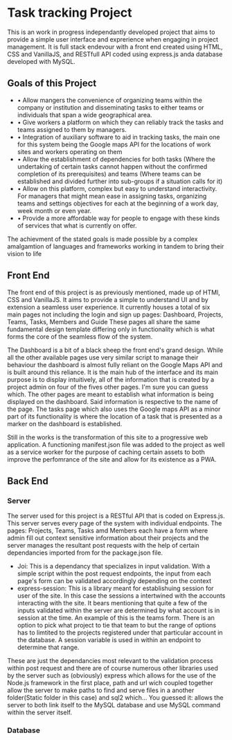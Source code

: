 <h1>Task tracking Project</h1>
<p>This is an work in progress independantly developed project that aims to provide a simple user interface and exprerience when engaging in project management. It is 
full stack endevour with a front end created using HTML, CSS and VanillaJS, and RESTfull API coded using express.js anda database developed with MySQL.</p>

<h2>Goals of this Project</h2>
<ul>
  <li>•	Allow mangers the convenience of organizing teams within the company or institution and disseminating tasks to either teams or individuals that span a wide geographical area.</li>
  <li>•	Give workers a platform on which they can reliably track the tasks and teams assigned to them by managers.</li>
  <li>•	Integration of auxiliary software to aid in tracking tasks, the main one for this system being the Google maps API for the locations of work sites and workers operating on them</li>
  <li>•	Allow the establishment of dependencies for both tasks (Where the undertaking of certain tasks cannot happen without the confirmed completion of its prerequisites) and teams (Where teams can be established and divided further into sub-groups if a situation calls for it)</li>
  <li>•	Allow on this platform, complex but easy to understand interactivity. For managers that might mean ease in assigning tasks, organizing teams and settings objectives for each at the beginning of a work day, week month or even year.</li>
  <li>•	Provide a more affordable way for people to engage with these kinds of services that what is currently on offer.</li>
</ul>
<p>The achievment of the stated goals is made possible by a complex amalgamtion of languages and frameworks working in tandem to bring their vision to life</p>

<h2>Front End</h2>
<p>The front end of this project is as previously mentioned, made up of HTMl, CSS and VanillaJS. It aims to provide a simple to understand UI and by extension a seamless user experience. It currently houses a total of six main pages not including the login and sign up pages: Dashboard, Projects, Teams, Tasks, Members and Guide These pages all share the same fundamental design template differing only in functionality which is what forms the core of the seamless flow of the system.</p>
<p>The Dashboard is a bit of a black sheep the front end's grand design. While all the other available pages use very similar script to manage their behaviour the dashboard is almost fully reliant on the Google Maps API and is built around this reliance. It is the main hub of the interface and its main purpose is to display intuitively, all of the information that is created by a project admin on four of the fives other pages. I'm sure you can guess which. The other pages are meant to establish what information is being displayed on the dashboard. Said information is respective to the name of the page. The tasks page which also uses the Google maps API as a minor part of its functionality is where the location of a task that is presented as a marker on the dashboard is established.</p>
<p>Still in the works is the transformation of this site to a progressive web application. A functioning manifest.json file was added to the project as well as a service worker for the purpose of caching certain assets to both improve the perfomrance of the site and allow for its existence as a PWA.</p>

<h2>Back End</h2>
<h3>Server</h3>
<p>The server used for this project is a RESTful API that is coded on Express.js. This server serves every page of the system with individual endpoints. The pages: Projects, Teams, Tasks amd Members each have a form where admin fill out context sensitive information about their projects and the server manages the resultant post requests with the help of certain dependancies imported from for the package.json file.</p>
<ul>
  <li>Joi: This is a dependancy that specializes in input validation. With a simple script within the post request endpoints, the input from each page's form can be validated accordingly depending on the context</li>
  <li>express-session: This is a library meant for establishuing session for user of the site. In this case the sessions a intertwined with the accounts interacting with the site. It bears mentioning that quite a few of the inputs validated within the server are determined by what account is in session at the time. An example of this is the teams form. There is an option to pick what project to tie that team to but the range of options has to limtited to the projects registered under that particular account in the database. A session variable is used in within an endpoint to determine that range.</li>
</ul>
<p>These are just the dependancies most relevant to the validation process within post request and there are of course numerous other libraries used by the server such as (obviously) express which allows for the use of the Node.js framework in the first place, path and url wich coupled together allow the server to make paths to find and serve files in a another folder(Static folder in this case) and sql2 which... You guessed it: allows the server to both link itself to the MySQL database and use MySQL command within the server itself.</p>

<h3>Database</h3>
<p></p>

